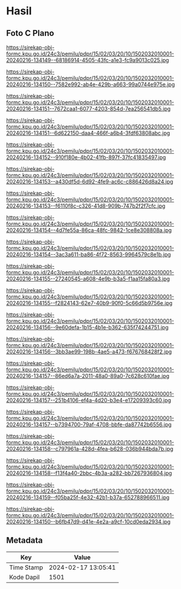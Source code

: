 # Hasil

## Foto C Plano

https://sirekap-obj-formc.kpu.go.id/24c3/pemilu/pdpr/15/02/03/20/10/1502032010001-20240216-134149--68186914-4505-43fc-a1e3-fc9a9013c025.jpg

https://sirekap-obj-formc.kpu.go.id/24c3/pemilu/pdpr/15/02/03/20/10/1502032010001-20240216-134150--7582e992-ab4e-429b-a663-99a0744e975e.jpg

https://sirekap-obj-formc.kpu.go.id/24c3/pemilu/pdpr/15/02/03/20/10/1502032010001-20240216-134151--7672caa1-6077-4203-854d-7ea256541db5.jpg

https://sirekap-obj-formc.kpu.go.id/24c3/pemilu/pdpr/15/02/03/20/10/1502032010001-20240216-134151--6d622150-daa4-466f-a6b4-3fdf63808abc.jpg

https://sirekap-obj-formc.kpu.go.id/24c3/pemilu/pdpr/15/02/03/20/10/1502032010001-20240216-134152--910f180e-4b02-41fb-897f-37fc41835497.jpg

https://sirekap-obj-formc.kpu.go.id/24c3/pemilu/pdpr/15/02/03/20/10/1502032010001-20240216-134153--a430df5d-6d92-4fe9-ac6c-c886426d8a24.jpg

https://sirekap-obj-formc.kpu.go.id/24c3/pemilu/pdpr/15/02/03/20/10/1502032010001-20240216-134153--f6110f8c-c326-41d8-909b-747b2f2f7cfc.jpg

https://sirekap-obj-formc.kpu.go.id/24c3/pemilu/pdpr/15/02/03/20/10/1502032010001-20240216-134154--4d7fe55a-86ca-48fc-9842-1ce8e308808a.jpg

https://sirekap-obj-formc.kpu.go.id/24c3/pemilu/pdpr/15/02/03/20/10/1502032010001-20240216-134154--3ac3a611-ba86-4f72-8563-9964579c8e1b.jpg

https://sirekap-obj-formc.kpu.go.id/24c3/pemilu/pdpr/15/02/03/20/10/1502032010001-20240216-134155--27240545-a608-4e9b-b3a5-f1aa15fa80a3.jpg

https://sirekap-obj-formc.kpu.go.id/24c3/pemilu/pdpr/15/02/03/20/10/1502032010001-20240216-134155--f2824143-62e7-40b9-90f0-5c66d5b9756e.jpg

https://sirekap-obj-formc.kpu.go.id/24c3/pemilu/pdpr/15/02/03/20/10/1502032010001-20240216-134156--9e60defa-1b15-4b1e-b362-635f74244751.jpg

https://sirekap-obj-formc.kpu.go.id/24c3/pemilu/pdpr/15/02/03/20/10/1502032010001-20240216-134156--3bb3ae99-198b-4ae5-a473-f676768428f2.jpg

https://sirekap-obj-formc.kpu.go.id/24c3/pemilu/pdpr/15/02/03/20/10/1502032010001-20240216-134157--86ed6a7a-2011-48a0-89a0-7c628c610fae.jpg

https://sirekap-obj-formc.kpu.go.id/24c3/pemilu/pdpr/15/02/03/20/10/1502032010001-20240216-134157--251b4106-ef4a-4d20-b3e4-e17209393c60.jpg

https://sirekap-obj-formc.kpu.go.id/24c3/pemilu/pdpr/15/02/03/20/10/1502032010001-20240216-134157--b7394700-79af-4708-bbfe-da87742b6556.jpg

https://sirekap-obj-formc.kpu.go.id/24c3/pemilu/pdpr/15/02/03/20/10/1502032010001-20240216-134158--c797961a-428d-4fea-b628-036b944bda7b.jpg

https://sirekap-obj-formc.kpu.go.id/24c3/pemilu/pdpr/15/02/03/20/10/1502032010001-20240216-134158--f13f4a40-2bbc-4b3a-a282-bb7267936804.jpg

https://sirekap-obj-formc.kpu.go.id/24c3/pemilu/pdpr/15/02/03/20/10/1502032010001-20240216-134159--f05ba25f-4e32-42b1-b37a-652788966511.jpg

https://sirekap-obj-formc.kpu.go.id/24c3/pemilu/pdpr/15/02/03/20/10/1502032010001-20240216-134150--b6fb47d9-d41e-4e2a-a9cf-10cd0eda2934.jpg


## Metadata

| Key        | Value               |
| ---------- | ------------------- |
| Time Stamp | 2024-02-17 13:05:41 |
| Kode Dapil | 1501                |



